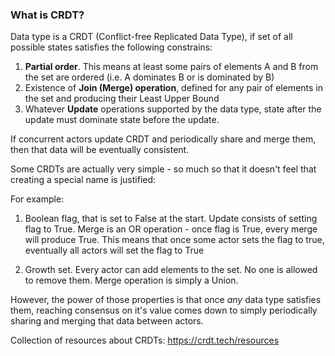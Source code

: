 
### What is CRDT?

Data type is a CRDT (Conflict-free Replicated Data Type), if set of all possible states satisfies the following constrains:
1. <b>Partial order</b>. This means at least some pairs of elements A and B from the set are ordered (i.e. A dominates B or is dominated by B)
2. Existence of <b>Join (Merge) operation</b>, defined for any pair of elements in the set and producing their Least Upper Bound
3. Whatever <b>Update</b> operations supported by the data type, state after the update must dominate state before the update.

If concurrent actors update CRDT and periodically share and merge them, then that data will be eventually consistent.

Some CRDTs are actually very simple - so much so that it doesn't feel that creating a special name is justified: 

For example:

1. Boolean flag, that is set to False at the start. 
Update consists of setting flag to True. 
Merge is an OR operation - once flag is True, every merge will produce True. 
This means that once some actor sets the flag to true, eventually all actors will set the flag to True

2. Growth set. 
Every actor can add elements to the set. No one is allowed to remove them. Merge operation is simply a Union.

However, the power of those properties is that once _any_ data type satisfies them, 
reaching consensus on it's value comes down to simply periodically sharing and merging that data between actors.

Collection of resources about CRDTs: https://crdt.tech/resources
